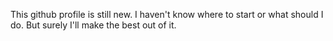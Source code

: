 
This github profile is still new. I haven't know where to start or what should I do. But surely I'll make the best out of it.




<!---
hanhzp/hanhzp is a ✨ special ✨ repository because its `README.md` (this file) appears on your GitHub profile.
You can click the Preview link to take a look at your changes.
--->

